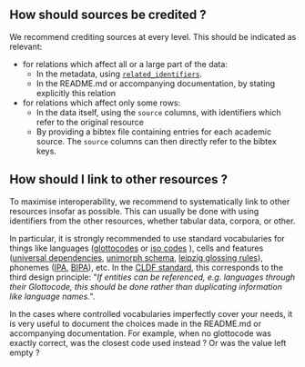 
## How should sources be credited ?

We recommend crediting sources at every level. This should be indicated as relevant:

- for relations which affect all or a large part of the data:
    - In the metadata, using [`related_identifiers`](standard.md#Relation_to_other_work).
    - In the README.md or accompanying documentation, by stating explicitly this relation
- for relations which affect only some rows:
    - In the data itself, using the `source` columns, with identifiers which refer to the original 
    resource
    - By providing a bibtex file containing entries for each academic source. The `source` columns can then directly refer to the bibtex keys.

## How should I link to other resources ?

To maximise interoperability, we recommend to systematically link to other resources 
insofar as possible. This can usually be done with using identifiers from the other resources, whether tabular data, corpora, or other.

In particular, it is strongly recommended to use standard vocabularies for things like languages ([glottocodes](https://glottolog.org/) or [iso codes](https://en.wikipedia.org/wiki/List_of_ISO_639-2_codes)
  ), cells and features ([universal dependencies](https://universaldependencies.org/u/overview/morphology.html), [unimorph schema](https://unimorph.github.io/schema/),  [leipzig glossing rules](https://www.eva.mpg.de/lingua/pdf/Glossing-Rules.pdf)), phonemes ([IPA](https://www.internationalphoneticassociation.org/content/full-ipa-chart), [BIPA](https://clts.clld.org/contributions/bipa)), etc. In the [CLDF standard](https://cldf.clld.org/), this corresponds to the third design principle: "*If entities can be referenced, e.g. languages through their Glottocode, this should be done rather than duplicating information like language names.*". 

In the cases where controlled vocabularies imperfectly cover your needs, it is very 
useful to document the choices made in the README.md or accompanying documentation. 
For example, when no glottocode was exactly correct, was the closest code used instead 
? Or was the value left empty ?
